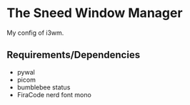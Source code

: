# The Sneed Window Manager

My config of i3wm.

## Requirements/Dependencies

- pywal
- picom
- bumblebee status
- FiraCode nerd font mono

